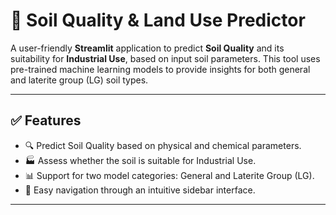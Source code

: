 # 🌱 Soil Quality & Land Use Predictor

A user-friendly **Streamlit** application to predict **Soil Quality** and its suitability for **Industrial Use**, based on input soil parameters. This tool uses pre-trained machine learning models to provide insights for both general and laterite group (LG) soil types.

---

## ✅ Features

- 🔍 Predict Soil Quality based on physical and chemical parameters.
- 🏭 Assess whether the soil is suitable for Industrial Use.
- 📊 Support for two model categories: General and Laterite Group (LG).
- 🧭 Easy navigation through an intuitive sidebar interface.

---



